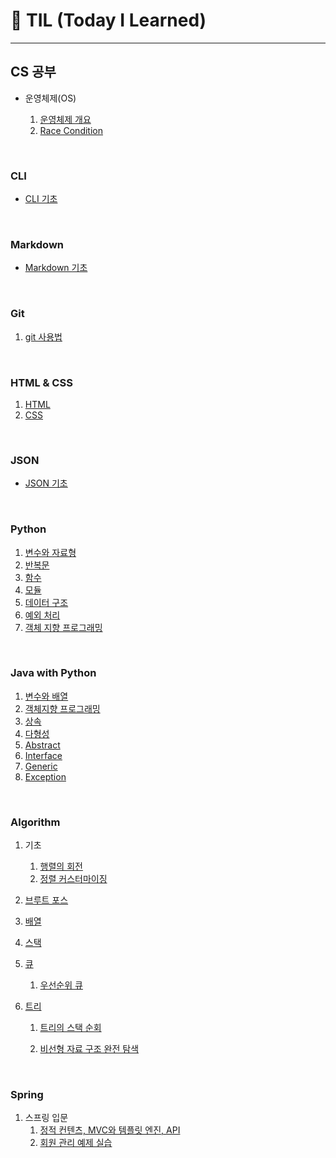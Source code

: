 # 🌱 TIL (Today I Learned)

***

   

## CS 공부

* 운영체제(OS)

  1) [운영체제 개요](/CS/CS_os_1.md)
  2) [Race Condition](/CS/CS_control.md)

​       

### CLI

  * [CLI 기초](/startcamp/CLI.md)

​      

### Markdown
  * [Markdown 기초](/startcamp/markdown.md)

​      

### Git
  1. [git 사용법](/startcamp/Git.md)

​       

### HTML & CSS

1. [HTML](/HTML/html_basic.md)
2. [CSS](/CSS/css_basic.md)

​    

### JSON
  * [JSON 기초](/python/json_basic.md)

​      

### Python
  1. [변수와 자료형](/python/python_Basic1.md)
  2. [반복문](/python/python_Basic2.md)
  3. [함수](/python/python_Function.md)
  4. [모듈](/python/python_module.md)
  5. [데이터 구조](/python/python_dataStructure.md)
  6. [예외 처리](/python/python_debug.md)
  6. [객체 지향 프로그래밍](/python/python_object.md)

​       

### Java with Python

1. [변수와 배열](/java/java_datatype.md)
2. [객체지향 프로그래밍](/java/java_object.md)
2. [상속](/java/java_inheritance.md)
2. [다형성](/java/java_polymorphism.md)
2. [Abstract](/java/java_abstract.md)
2. [Interface](/java/java_interface.md)
2. [Generic](/java/java_generic.md)
2. [Exception](/java/java_exception.md)

​      

### Algorithm

  1. 기초

     1. [행렬의 회전](/python/algo_python_matrix.py)
     1. [정렬 커스터마이징](/Algorithm/algo_comparator.md)

  1. [브루트 포스](/Algorithm/algo_brute.md)

  1. [배열](/Algorithm/algo_array.md)

  1. [스택](/Algorithm/algo_stack.md)

  1. [큐](/Algorithm/algo_queue.md)

     1. [우선순위 큐](/Algorithm/algo_priority_queue.md)

  1. [트리](/Algorithm/algo_tree.md)

     1. [트리의 스택 순회](/Algorithm/algo_tree_stack_search.md)

     2. [비선형 자료 구조 완전 탐색](/Algorithm/algo_tree_search.md)

​          

### Spring

1. 스프링 입문
   1. [정적 컨텐츠, MVC와 템플릿 엔진, API](/Spring/spring_basic.md)
   1. [회원 관리 예제 실습](/Spring/spring_manage_customer.md)

